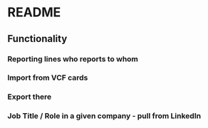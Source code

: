 # README

## Functionality
### Reporting lines who reports to whom
### Import from VCF cards
### Export there
### Job Title / Role in a given company - pull from LinkedIn
